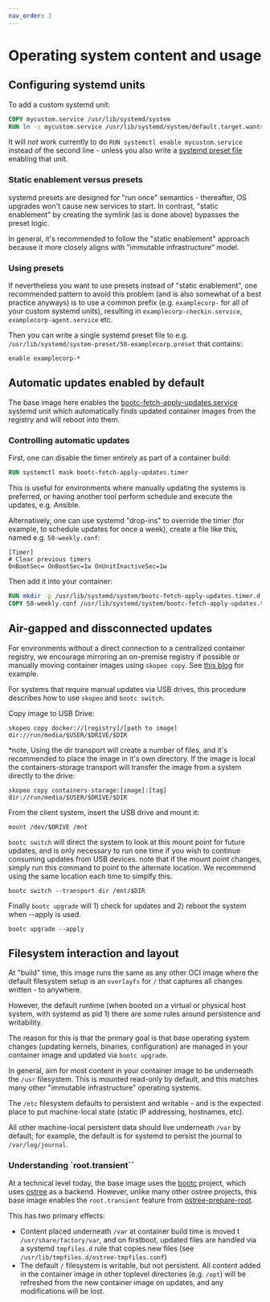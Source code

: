 ```yaml
---
nav_order: 3
---
```


# Operating system content and usage

## Configuring systemd units

To add a custom systemd unit:

```dockerfile
COPY mycustom.service /usr/lib/systemd/system
RUN ln -s mycustom.service /usr/lib/systemd/system/default.target.wants
```

It will *not* work currently to do `RUN systemctl enable mycustom.service` instead
of the second line - unless you also write a
[systemd preset file](https://www.freedesktop.org/software/systemd/man/latest/systemd.preset.html)
enabling that unit.

### Static enablement versus presets

systemd presets are designed for "run once" semantics - thereafter, OS upgrades
won't cause new services to start.  In contrast, "static enablement" by creating
the symlink (as is done above) bypasses the preset logic.

In general, it's recommended to follow the "static enablement" approach because
it more closely aligns with "immutable infrastructure" model.

### Using presets

If nevertheless you want to use presets instead of "static enablement", one
recommended pattern to avoid this problem (and is also somewhat of a best
practice anyways) is to use a common prefix (e.g. `examplecorp-` for all of your
custom systemd units), resulting in `examplecorp-checkin.service`,
`examplecorp-agent.service` etc.

Then you can write a single systemd preset file to e.g.
`/usr/lib/systemd/system-preset/50-examplecorp.preset` that contains:

```systemd
enable examplecorp-*
```

## Automatic updates enabled by default

The base image here enables the
[bootc-fetch-apply-updates.service](https://github.com/containers/bootc/blob/main/manpages-md-extra/bootc-fetch-apply-updates.service.md)
systemd unit which automatically finds updated container images from the
registry and will reboot into them.

### Controlling automatic updates

First, one can disable the timer entirely as part of a container build:

```dockerfile
RUN systemctl mask bootc-fetch-apply-updates.timer
```

This is useful for environments where manually updating the systems is
preferred, or having another tool perform schedule and execute the
updates, e.g. Ansible.

Alternatively, one can use systemd "drop-ins" to override the timer
(for example, to schedule updates for once a week), create a file
like this, named e.g. `50-weekly.conf`:

```systemd
[Timer]
# Clear previous timers
OnBootSec= OnBootSec=1w OnUnitInactiveSec=1w
```

Then add it into your container:

```dockerfile
RUN mkdir -p /usr/lib/systemd/system/bootc-fetch-apply-updates.timer.d
COPY 50-weekly.conf /usr/lib/systemd/system/bootc-fetch-apply-updates.timer.d
```

## Air-gapped and dissconnected updates

For environments without a direct connection to a centralized container
registry, we encourage mirroring an on-premise registry if possible or manually
moving container images using `skopeo copy`.
See [this blog](https://www.redhat.com/sysadmin/manage-container-registries)
for example.

For systems that require manual updates via USB drives, this procedure
describes how to use `skopeo` and `bootc switch`.

Copy image to USB Drive:

```skopeo copy docker://[registry]/[path to image] dir://run/media/$USER/$DRIVE/$DIR```

*note, Using the dir transport will create a number of files,
and it's recommended to place the image in it's own directory.
If the image is local the containers-storage transport will transfer
the image from a system directly to the drive:

```skopeo copy containers-storage:[image]:[tag] dir://run/media/$USER/$DRIVE/$DIR```

From the client system, insert the USB drive and mount it:

```mount /dev/$DRIVE /mnt```

`bootc switch` will direct the system to look at this mount point for future
updates, and is only necessary to run one time if you wish to continue
consuming updates from USB devices. note that if the mount point changes,
simply run this command to point to the alternate location. We recommend
using the same location each time to simplfy this.

```bootc switch --transport dir /mnt/$DIR```

Finally `bootc upgrade` will 1) check for updates and 2) reboot the system
when --apply is used.

```bootc upgrade --apply```

## Filesystem interaction and layout

At "build" time, this image runs the same as any other OCI image where
the default filesystem setup is an `overlayfs` for `/` that captures all
changes written - to anywhere.

However, the default runtime (when booted on a virtual or physical host system,
with systemd as pid 1) there are some rules around persistence and writability.

The reason for this is that the primary goal is that base operating system
changes (updating kernels, binaries, configuration) are managed in your container
image and updated via `bootc upgrade`.

In general, aim for most content in your container image to be underneath
the `/usr` filesystem.  This is mounted read-only by default, and this
matches many other "immutable infrastructure" operating systems.

The `/etc` filesystem defaults to persistent and writable - and is the expected
place to put machine-local state (static IP addressing, hostnames, etc).

All other machine-local persistent data should live underneath `/var` by default;
for example, the default is for systemd to persist the journal to `/var/log/journal`.

### Understanding `root.transient``

At a technical level today, the base image uses the
[bootc](https://github.com/containers/bootc) project, which uses
[ostree](https://github.com/ostreedev/ostree) as a backend. However, unlike many
other ostree projects, this base image enables the `root.transient` feature from
[ostree-prepare-root](https://github.com/ostreedev/ostree/blob/main/man/ostree-prepare-root.xml#L121).

This has two primary effects:

- Content placed underneath `/var` at container build time is moved t
  `/usr/share/factory/var`, and on firstboot, updated files are handled via a
  systemd `tmpfiles.d` rule that copies new files (see
  `/usr/lib/tmpfiles.d/ostree-tmpfiles.conf`)
- The default `/` filesystem is writable, but not persistent. All content added
  in the container image in other toplevel directories (e.g. `/opt`) will be
  refreshed from the new container image on updates, and any modifications will
  be lost.
